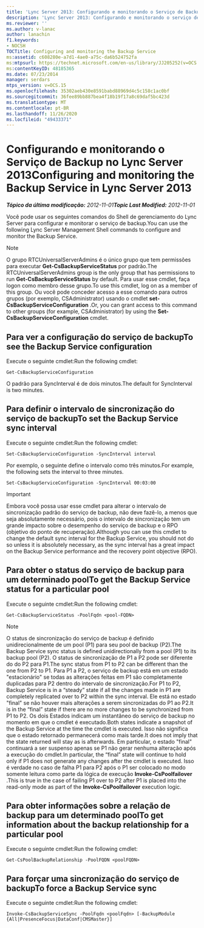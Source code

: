 ```yaml
---
title: 'Lync Server 2013: Configurando e monitorando o Serviço de Backup'
description: 'Lync Server 2013: Configurando e monitorando o serviço de backup.'
ms.reviewer: ''
ms.author: v-lanac
author: lanachin
f1.keywords:
- NOCSH
TOCTitle: Configuring and monitoring the Backup Service
ms:assetid: c608280e-a7d1-4ae0-a75c-da6b524752fa
ms:mtpsurl: https://technet.microsoft.com/en-us/library/JJ205252(v=OCS.15)
ms:contentKeyID: 48185365
ms.date: 07/23/2014
manager: serdars
mtps_version: v=OCS.15
ms.openlocfilehash: 35302aeb430e8591babd88969d4c5c158c1ac0bf
ms.sourcegitcommit: 36fee89bb887bea4f18b19f17a8c69daf5bc423d
ms.translationtype: MT
ms.contentlocale: pt-BR
ms.lasthandoff: 11/26/2020
ms.locfileid: "49433371"
---
```

# <a name="configuring-and-monitoring-the-backup-service-in-lync-server-2013"></a><span data-ttu-id="b732a-103">Configurando e monitorando o Serviço de Backup no Lync Server 2013</span><span class="sxs-lookup"><span data-stu-id="b732a-103">Configuring and monitoring the Backup Service in Lync Server 2013</span></span>

<div data-xmlns="http://www.w3.org/1999/xhtml">

<div class="topic" data-xmlns="http://www.w3.org/1999/xhtml" data-msxsl="urn:schemas-microsoft-com:xslt" data-cs="https://msdn.microsoft.com/">

<div data-asp="https://msdn2.microsoft.com/asp">



</div>

<div id="mainSection">

<div id="mainBody"><span data-ttu-id="b732a-104">

<span> </span></span><span class="sxs-lookup"><span data-stu-id="b732a-104">

<span> </span></span></span>

<span data-ttu-id="b732a-105">_**Tópico da última modificação:** 2012-11-01_</span><span class="sxs-lookup"><span data-stu-id="b732a-105">_**Topic Last Modified:** 2012-11-01_</span></span>

<span data-ttu-id="b732a-106">Você pode usar os seguintes comandos do Shell de gerenciamento do Lync Server para configurar e monitorar o serviço de backup.</span><span class="sxs-lookup"><span data-stu-id="b732a-106">You can use the following Lync Server Management Shell commands to configure and monitor the Backup Service.</span></span>

<div>


> [!NOTE]  
> <span data-ttu-id="b732a-107">O grupo RTCUniversalServerAdmins é o único grupo que tem permissões para executar <STRONG>Get-CsBackupServiceStatus</STRONG> por padrão.</span><span class="sxs-lookup"><span data-stu-id="b732a-107">The RTCUniversalServerAdmins group is the only group that has permissions to run <STRONG>Get-CsBackupServiceStatus</STRONG> by default.</span></span> <span data-ttu-id="b732a-108">Para usar esse cmdlet, faça logon como membro desse grupo.</span><span class="sxs-lookup"><span data-stu-id="b732a-108">To use this cmdlet, log on as a member of this group.</span></span> <span data-ttu-id="b732a-109">Ou você pode conceder acesso a esse comando para outros grupos (por exemplo, CSAdministrator) usando o cmdlet <STRONG>set-CsBackupServiceConfiguration</STRONG> .</span><span class="sxs-lookup"><span data-stu-id="b732a-109">Or, you can grant access to this command to other groups (for example, CSAdministrator) by using the <STRONG>Set-CsBackupServiceConfiguration</STRONG> cmdlet.</span></span>



</div>

<div>

## <a name="to-see-the-backup-service-configuration"></a><span data-ttu-id="b732a-110">Para ver a configuração do serviço de backup</span><span class="sxs-lookup"><span data-stu-id="b732a-110">To see the Backup Service configuration</span></span>

<span data-ttu-id="b732a-111">Execute o seguinte cmdlet:</span><span class="sxs-lookup"><span data-stu-id="b732a-111">Run the following cmdlet:</span></span>

    Get-CsBackupServiceConfiguration

<span data-ttu-id="b732a-112">O padrão para SyncInterval é de dois minutos.</span><span class="sxs-lookup"><span data-stu-id="b732a-112">The default for SyncInterval is two minutes.</span></span>

</div>

<div>

## <a name="to-set-the-backup-service-sync-interval"></a><span data-ttu-id="b732a-113">Para definir o intervalo de sincronização do serviço de backup</span><span class="sxs-lookup"><span data-stu-id="b732a-113">To set the Backup Service sync interval</span></span>

<span data-ttu-id="b732a-114">Execute o seguinte cmdlet:</span><span class="sxs-lookup"><span data-stu-id="b732a-114">Run the following cmdlet:</span></span>

    Set-CsBackupServiceConfiguration -SyncInterval interval

<span data-ttu-id="b732a-115">Por exemplo, o seguinte define o intervalo como três minutos.</span><span class="sxs-lookup"><span data-stu-id="b732a-115">For example, the following sets the interval to three minutes.</span></span>

    Set-CsBackupServiceConfiguration -SyncInterval 00:03:00

<div>


> [!IMPORTANT]  
> <span data-ttu-id="b732a-116">Embora você possa usar esse cmdlet para alterar o intervalo de sincronização padrão do serviço de backup, não deve fazê-lo, a menos que seja absolutamente necessário, pois o intervalo de sincronização tem um grande impacto sobre o desempenho do serviço de backup e o RPO (objetivo do ponto de recuperação).</span><span class="sxs-lookup"><span data-stu-id="b732a-116">Although you can use this cmdlet to change the default sync interval for the Backup Service, you should not do so unless it is absolutely necessary, as the sync interval has a great impact on the Backup Service performance and the recovery point objective (RPO).</span></span>



</div>

</div>

<div>

## <a name="to-get-the-backup-service-status-for-a-particular-pool"></a><span data-ttu-id="b732a-117">Para obter o status do serviço de backup para um determinado pool</span><span class="sxs-lookup"><span data-stu-id="b732a-117">To get the Backup Service status for a particular pool</span></span>

<span data-ttu-id="b732a-118">Execute o seguinte cmdlet:</span><span class="sxs-lookup"><span data-stu-id="b732a-118">Run the following cmdlet:</span></span>

    Get-CsBackupServiceStatus -PoolFqdn <pool-FQDN>

<div>


> [!NOTE]  
> <span data-ttu-id="b732a-119">O status de sincronização do serviço de backup é definido unidirecionalmente de um pool (P1) para seu pool de backup (P2).</span><span class="sxs-lookup"><span data-stu-id="b732a-119">The Backup Service sync status is defined unidirectionally from a pool (P1) to its backup pool (P2).</span></span> <span data-ttu-id="b732a-120">O status de sincronização de P1 a P2 pode ser diferente do do P2 para P1.</span><span class="sxs-lookup"><span data-stu-id="b732a-120">The sync status from P1 to P2 can be different than the one from P2 to P1.</span></span> <span data-ttu-id="b732a-121">Para P1 a P2, o serviço de backup está em um estado "estacionário" se todas as alterações feitas em P1 são completamente duplicadas para P2 dentro do intervalo de sincronização.</span><span class="sxs-lookup"><span data-stu-id="b732a-121">For P1 to P2, Backup Service is in a “steady” state if all the changes made in P1 are completely replicated over to P2 within the sync interval.</span></span> <span data-ttu-id="b732a-122">Ele está no estado "final" se não houver mais alterações a serem sincronizadas do P1 ao P2.</span><span class="sxs-lookup"><span data-stu-id="b732a-122">It is in the “final” state if there are no more changes to be synchronized from P1 to P2.</span></span> <span data-ttu-id="b732a-123">Os dois Estados indicam um instantâneo do serviço de backup no momento em que o cmdlet é executado.</span><span class="sxs-lookup"><span data-stu-id="b732a-123">Both states indicate a snapshot of the Backup Service at the time the cmdlet is executed.</span></span> <span data-ttu-id="b732a-124">Isso não significa que o estado retornado permanecerá como mais tarde.</span><span class="sxs-lookup"><span data-stu-id="b732a-124">It does not imply that the state returned will stay as is afterwards.</span></span> <span data-ttu-id="b732a-125">Em particular, o estado "final" continuará a ser suspenso apenas se P1 não gerar nenhuma alteração após a execução do cmdlet.</span><span class="sxs-lookup"><span data-stu-id="b732a-125">In particular, the “final” state will continue to hold only if P1 does not generate any changes after the cmdlet is executed.</span></span> <span data-ttu-id="b732a-126">Isso é verdade no caso de falha P1 para P2 após o P1 ser colocado no modo somente leitura como parte da lógica de execução <STRONG>Invoke-CsPoolfailover</STRONG> .</span><span class="sxs-lookup"><span data-stu-id="b732a-126">This is true in the case of failing P1 over to P2 after P1 is placed into the read-only mode as part of the <STRONG>Invoke-CsPoolfailover</STRONG> execution logic.</span></span>



</div>

</div>

<div>

## <a name="to-get-information-about-the-backup-relationship-for-a-particular-pool"></a><span data-ttu-id="b732a-127">Para obter informações sobre a relação de backup para um determinado pool</span><span class="sxs-lookup"><span data-stu-id="b732a-127">To get information about the backup relationship for a particular pool</span></span>

<span data-ttu-id="b732a-128">Execute o seguinte cmdlet:</span><span class="sxs-lookup"><span data-stu-id="b732a-128">Run the following cmdlet:</span></span>

    Get-CsPoolBackupRelationship -PoolFQDN <poolFQDN>

</div>

<div>

## <a name="to-force-a-backup-service-sync"></a><span data-ttu-id="b732a-129">Para forçar uma sincronização do serviço de backup</span><span class="sxs-lookup"><span data-stu-id="b732a-129">To force a Backup Service sync</span></span>

<span data-ttu-id="b732a-130">Execute o seguinte cmdlet:</span><span class="sxs-lookup"><span data-stu-id="b732a-130">Run the following cmdlet:</span></span>

    Invoke-CsBackupServiceSync -PoolFqdn <poolFqdn> [-BackupModule  {All|PresenceFocus|DataConf|CMSMaster}]

<span data-ttu-id="b732a-131"></div>

</div>

<span> </span>

</div>

</div>

</span><span class="sxs-lookup"><span data-stu-id="b732a-131"></div>

</div>

<span> </span>

</div>

</div>

</span></span></div>

